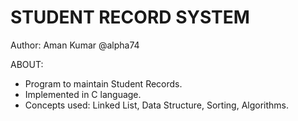  STUDENT RECORD SYSTEM
=======================

Author: Aman Kumar @alpha74

ABOUT:
  * Program to maintain Student Records.
  * Implemented in C language.
  * Concepts used: Linked List, Data Structure, Sorting, Algorithms.
